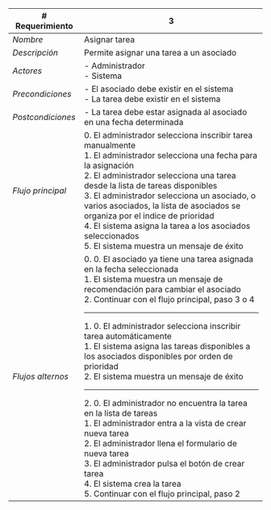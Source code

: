 |# Requerimiento|3 |
|-|-|
| *Nombre*|Asignar tarea
| *Descripción*| Permite asignar una tarea a un asociado |
|*Actores*| - Administrador<br> - Sistema
|*Precondiciones*| - El asociado debe existir en el sistema<br> - La tarea debe existir en el sistema
|*Postcondiciones*| - La tarea debe estar asignada al asociado en una fecha determinada
|*Flujo principal*|0.  El administrador selecciona inscribir tarea manualmente<br>1.  El administrador selecciona una fecha para la asignación<br>2.  El administrador selecciona una tarea desde la lista de tareas disponibles<br>3.  El administrador selecciona un asociado, o varios asociados, la lista de asociados se organiza por el indice de prioridad<br>4.  El sistema asigna la tarea a los asociados seleccionados<br>5.  El sistema muestra un mensaje de éxito
|*Flujos alternos*|0.  0. El asociado ya tiene una tarea asignada en la fecha seleccionada<br>1. El sistema muestra un mensaje de recomendación para cambiar el asociado<br>2. Continuar con el flujo principal, paso 3 o 4<hr>1.  0. El administrador selecciona inscribir tarea automáticamente<br>1. El sistema asigna las tareas disponibles a los asociados disponibles por orden de prioridad<br>2. El sistema muestra un mensaje de éxito<hr>2.  0. El administrador no encuentra la tarea en la lista de tareas<br>1. El administrador entra a la vista de crear nueva tarea<br>2. El administrador llena el formulario de nueva tarea<br>3. El administrador pulsa el botón de crear tarea<br>4. El sistema crea la tarea<br>5. Continuar con el flujo principal, paso 2
